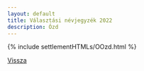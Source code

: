 ```yaml
---
layout: default
title: Választási névjegyzék 2022
description: Ózd
---
```


{% include settlementHTMLs/OOzd.html %}

[Vissza](../)